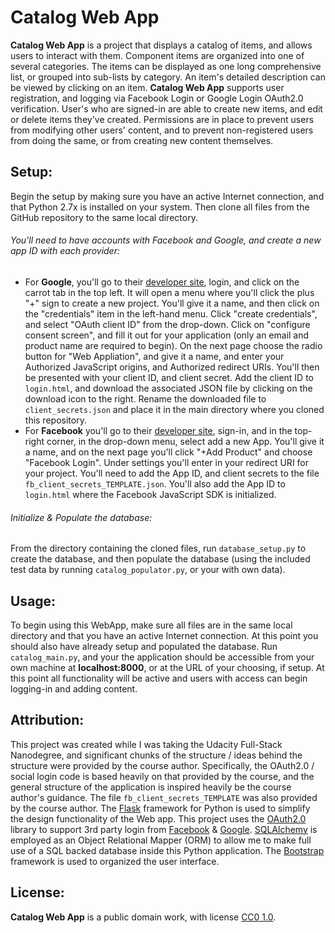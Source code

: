 # Catalog Web App

**Catalog Web App** is a project that displays a catalog of items, and allows users to interact with them. Component items are organized into one of several categories. The items can be displayed as one long comprehensive list, or grouped into sub-lists by category. An item's detailed description can be viewed by clicking on an item. **Catalog Web App** supports user registration, and logging via Facebook Login or Google Login OAuth2.0 verification. User's who are signed-in are able to create new items, and edit or delete items they've created. Permissions are in place to prevent users from modifying other users' content, and to prevent non-registered users from doing the same, or from creating new content themselves.

## Setup:
Begin the setup by making sure you have an active Internet connection, and that Python 2.7x is installed on your system. Then clone all files from the GitHub repository to the same local directory.

###### You'll need to have accounts with Facebook and Google, and create a new app ID with each provider:

* For **Google**, you'll go to their
[developer site](https://console.developers.google.com), login, and click on
the carrot tab in the top left. It will open a menu where you'll click the
plus "+" sign to create a new project. You'll give it a name, and then click
on the "credentials"  item in the left-hand menu. Click "create credentials",
and select "OAuth client ID" from the drop-down. Click on "configure consent
screen", and fill it out for your application (only an email and product
name are required to begin). On the next page choose the radio button for
"Web Appliation", and give it a name, and enter your Authorized JavaScript
origins, and Authorized redirect URIs. You'll then be presented with your
client ID, and client secret. Add the client ID to ```login.html```, and
download the associated JSON file by clicking on the download icon to the
right. Rename the downloaded file to ```client_secrets.json``` and place it in
the main directory where you cloned this repository.
* For **Facebook** you'll go to their
[developer site](https://developers.facebook.com/), sign-in, and in the
top-right corner, in the drop-down menu, select add a new App. You'll give it
a name, and on the next page you'll click "+Add Product" and choose "Facebook
Login". Under settings you'll enter in your redirect URI for your project.
You'll need to add the App ID, and client secrets to the file
```fb_client_secrets_TEMPLATE.json```. You'll also add the App ID to ```login.html```
where the Facebook JavaScript SDK is initialized.

###### Initialize & Populate the database:
From the directory containing the cloned files, run ```database_setup.py```
to create the database, and then populate the database (using the included
test data by running ```catalog_populator.py```, or your with own data).


## Usage:
To begin using this WebApp, make sure all files are in the same local
directory and that you have an active Internet connection. At this point you
should also have already setup and populated the database. Run
```catalog_main.py```, and your the application should be accessible from your
own machine at **localhost:8000**, or at the URL of your choosing, if setup.
At this point all functionality will be active and users with access can
begin logging-in and adding content.

## Attribution:
This project was created while I was taking the Udacity Full-Stack Nanodegree,
and significant chunks of the structure / ideas behind the structure were
provided by the course author. Specifically, the OAuth2.0 / social login code
is based heavily on that provided by the course, and the general structure of
the application is inspired heavily be the course author's guidance. The file
```fb_client_secrets_TEMPLATE``` was also provided by the course author. The
[Flask](http://flask.pocoo.org/) framework for Python is used to simplify the
design functionality of the Web app. This project uses the
[OAuth2.0](https://oauth.net/2/) library to support 3rd party login from
[Facebook](https://www.facebook.com) & [Google](https://www.google.com).
[SQLAlchemy](http://www.sqlalchemy.org/) is employed as an Object Relational
Mapper (ORM) to allow me to make full use of a SQL backed database inside this
Python application. The [Bootstrap](https://getbootstrap.com) framework is used to organized the user
interface.

## License:
**Catalog Web App** is a public domain work, with license
[CC0 1.0](https://creativecommons.org/publicdomain/zero/1.0/).
